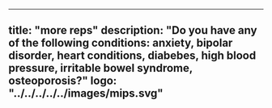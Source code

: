 
---
title: "more reps"
description: "Do you have any of the following conditions: anxiety, bipolar disorder, heart conditions, diabebes, high blood pressure, irritable bowel syndrome, osteoporosis?"
logo: "../../../../../images/mips.svg"
---
